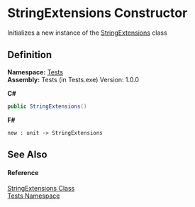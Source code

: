 # StringExtensions Constructor


Initializes a new instance of the <a href="T_Tests_StringExtensions.md">StringExtensions</a> class



## Definition
**Namespace:** <a href="N_Tests.md">Tests</a>  
**Assembly:** Tests (in Tests.exe) Version: 1.0.0

**C#**
``` C#
public StringExtensions()
```
**F#**
``` F#
new : unit -> StringExtensions
```



## See Also


#### Reference
<a href="T_Tests_StringExtensions.md">StringExtensions Class</a>  
<a href="N_Tests.md">Tests Namespace</a>  
